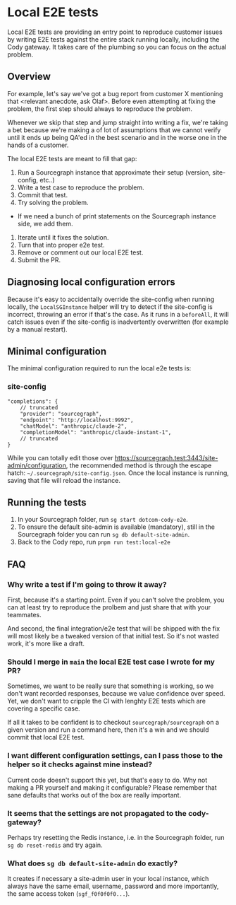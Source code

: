 # Local E2E tests 

Local E2E tests are providing an entry point to reproduce customer issues by writing E2E tests against 
the entire stack running locally, including the Cody gateway. It takes care of the plumbing so you can 
focus on the actual problem. 

## Overview 

For example, let's say we've got a bug report from customer X mentioning that <relevant anecdote, ask Olaf>. 
Before even attempting at fixing the problem, the first step should always to reproduce the problem. 

Whenever we skip that step and jump straight into writing a fix, we're taking a bet because we're making a of lot 
of assumptions that we cannot verify until it ends up being QA'ed in the best scenario and in the worse one
in the hands of a customer. 

The local E2E tests are meant to fill that gap:

1. Run a Sourcegraph instance that approximate their setup (version, site-config, etc..) 
1. Write a test case to reproduce the problem.
1. Commit that test.
1. Try solving the problem. 
  - If we need a bunch of print statements on the Sourcegraph instance side, we add them.
1. Iterate until it fixes the solution.
1. Turn that into proper e2e test. 
1. Remove or comment out our local E2E test.
1. Submit the PR. 

## Diagnosing local configuration errors

Because it's easy to accidentally override the site-config when running locally, the 
`LocalSGInstance` helper will try to detect if the site-config is incorrect, throwing an 
error if that's the case. As it runs in a `beforeAll`, it will catch issues even if the 
site-config is inadvertently overwritten (for example by a manual restart).

## Minimal configuration

The minimal configuration required to run the local e2e tests is: 

### site-config

```
"completions": {
    // truncated
    "provider": "sourcegraph",
    "endpoint": "http://localhost:9992",
    "chatModel": "anthropic/claude-2",
    "completionModel": "anthropic/claude-instant-1",
    // truncated
}
```

While you can totally edit those over https://sourcegraph.test:3443/site-admin/configuration, the 
recommended method is through the escape hatch: `~/.sourcegraph/site-config.json`. Once the local
instance is running, saving that file will reload the instance.

## Running the tests 

1. In your Sourcegraph folder, run `sg start dotcom-cody-e2e`.
  1. To ensure the default site-admin is available (mandatory), still in the Sourcegraph folder you can run `sg db default-site-admin`.
1. Back to the Cody repo, run `pnpm run test:local-e2e`

## FAQ 

### Why write a test if I'm going to throw it away?

First, because it's a starting point. Even if you can't solve the problem, you can at least try
to reproduce the prolbem and just share that with your teammates. 

And second, the final integration/e2e test that will be shipped with the fix will most likely 
be a tweaked version of that initial test. So it's not wasted work, it's more like a draft.

### Should I merge in `main` the local E2E test case I wrote for my PR?

Sometimes, we want to be really sure that something is working, so we don't want recorded responses,
because we value confidence over speed. Yet, we don't want to cripple the CI with lenghty E2E tests 
which are covering a specific case. 

If all it takes to be confident is to checkout `sourcegraph/sourcegraph` on a given version and run 
a command here, then it's a win and we should commit that local E2E test.

### I want different configuration settings, can I pass those to the helper so it checks against mine instead?

Current code doesn't support this yet, but that's easy to do. Why not making a PR yourself and making it 
configurable? Please remember that sane defaults that works out of the box are really important.

### It seems that the settings are not propagated to the cody-gateway?

Perhaps try resetting the Redis instance, i.e. in the Sourcegraph folder, run `sg db reset-redis` and 
try again.

### What does `sg db default-site-admin` do exactly? 

It creates if necessary a site-admin user in your local instance, which always have the same email, username, 
password and more importantly, the same access token (`sgf_f0f0f0f0...`).
